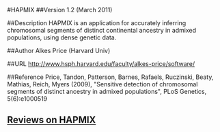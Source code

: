 #HAPMIX
##Version
1.2 (March 2011)

##Description
HAPMIX is an application for accurately inferring chromosomal segments of distinct continental ancestry in admixed populations, using dense genetic data.

##Author
Alkes Price (Harvard Univ)

##URL
http://www.hsph.harvard.edu/faculty/alkes-price/software/

##Reference
Price, Tandon, Patterson, Barnes, Rafaels, Ruczinski, Beaty, Mathias, Reich, Myers (2009), "Sensitive detection of chromosomal segments of distinct ancestry in admixed populations", PLoS Genetics, 5(6):e1000519


## [Reviews on HAPMIX](https://github.com/gaow/genetic-analysis-software/issues/222)